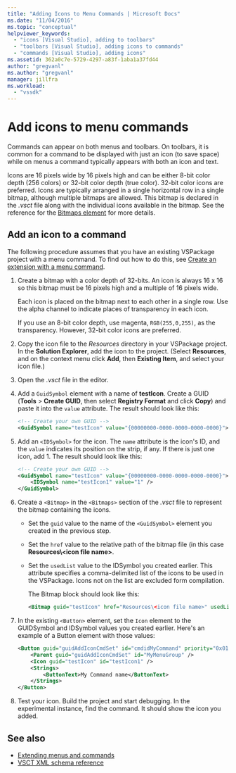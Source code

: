 ```yaml
---
title: "Adding Icons to Menu Commands | Microsoft Docs"
ms.date: "11/04/2016"
ms.topic: "conceptual"
helpviewer_keywords:
  - "icons [Visual Studio], adding to toolbars"
  - "toolbars [Visual Studio], adding icons to commands"
  - "commands [Visual Studio], adding icons"
ms.assetid: 362a0c7e-5729-4297-a83f-1aba1a37fd44
author: "gregvanl"
ms.author: "gregvanl"
manager: jillfra
ms.workload:
  - "vssdk"
---
```

# Add icons to menu commands
Commands can appear on both menus and toolbars. On toolbars, it is common for a command to be displayed with just an icon (to save space) while on menus a command typically appears with both an icon and text.

 Icons are 16 pixels wide by 16 pixels high and can be either 8-bit color depth (256 colors) or 32-bit color depth (true color). 32-bit color icons are preferred. Icons are typically arranged in a single horizontal row in a single bitmap, although multiple bitmaps are allowed. This bitmap is declared in the *.vsct* file along with the individual icons available in the bitmap. See the reference for the [Bitmaps element](../extensibility/bitmaps-element.md) for more details.

## Add an icon to a command
 The following procedure assumes that you have an existing VSPackage project with a menu command. To find out how to do this, see [Create an extension with a menu command](../extensibility/creating-an-extension-with-a-menu-command.md).

1.  Create a bitmap with a color depth of 32-bits. An icon is always 16 x 16 so this bitmap must be 16 pixels high and a multiple of 16 pixels wide.

     Each icon is placed on the bitmap next to each other in a single row. Use the alpha channel to indicate places of transparency in each icon.

     If you use an 8-bit color depth, use magenta, `RGB(255,0,255)`, as the transparency. However, 32-bit color icons are preferred.

2.  Copy the icon file to the *Resources* directory in your VSPackage project. In the **Solution Explorer**, add the icon to the project. (Select **Resources**, and on the context menu click **Add**, then **Existing Item**, and select your icon file.)

3.  Open the *.vsct* file in the editor.

4.  Add a `GuidSymbol` element with a name of **testIcon**. Create a GUID (**Tools** > **Create GUID**, then select **Registry Format** and click **Copy**) and paste it into the `value` attribute. The result should look like this:

    ```xml
    <!-- Create your own GUID -->
    <GuidSymbol name="testIcon" value="{00000000-0000-0000-0000-0000}">
    ```

5.  Add an `<IDSymbol>` for the icon. The `name` attribute is the icon's ID, and the `value` indicates its position on the strip, if any. If there is just one icon, add 1. The result should look like this:

    ```xml
    <!-- Create your own GUID -->
    <GuidSymbol name="testIcon" value="{00000000-0000-0000-0000-0000}">
        <IDSymbol name="testIcon1" value="1" />
    </GuidSymbol>
    ```

6.  Create a `<Bitmap>` in the `<Bitmaps>` section of the *.vsct* file to represent the bitmap containing the icons.

    -   Set the `guid` value to the name of the `<GuidSymbol>` element you created in the previous step.

    -   Set the `href` value to the relative path of the bitmap file (in this case **Resources\\<icon file name\>**.

    -   Set the `usedList` value to the IDSymbol you created earlier. This attribute specifies a comma-delimited list of the icons to be used in the VSPackage. Icons not on the list are excluded form compilation.

         The Bitmap block should look like this:

        ```xml
        <Bitmap guid="testIcon" href="Resources\<icon file name>" usedList="testIcon1"/>
        ```

7.  In the existing `<Button>` element, set the `Icon` element to the GUIDSymbol and IDSymbol values you created earlier. Here's an example of a Button element with those values:

    ```xml
    <Button guid="guidAddIconCmdSet" id="cmdidMyCommand" priority="0x0100" type="Button">
        <Parent guid="guidAddIconCmdSet" id="MyMenuGroup" />
        <Icon guid="testIcon" id="testIcon1" />
        <Strings>
            <ButtonText>My Command name</ButtonText>
        </Strings>
    </Button>
    ```

8.  Test your icon. Build the project and start debugging. In the experimental instance, find the command. It should show the icon you added.

## See also
- [Extending menus and commands](../extensibility/extending-menus-and-commands.md)
- [VSCT XML schema reference](../extensibility/vsct-xml-schema-reference.md)